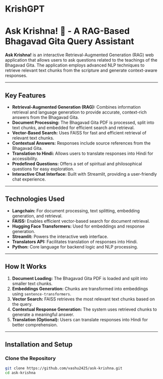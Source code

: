 # KrishGPT
# Ask Krishna! 🦚 - A RAG-Based Bhagavad Gita Query Assistant

**Ask Krishna!** is an interactive Retrieval-Augmented Generation (RAG) web application that allows users to ask questions related to the teachings of the Bhagavad Gita. The application employs advanced NLP techniques to retrieve relevant text chunks from the scripture and generate context-aware responses.

---

## Key Features

- **Retrieval-Augmented Generation (RAG):** Combines information retrieval and language generation to provide accurate, context-rich answers from the Bhagavad Gita.
- **Document Processing:** The Bhagavad Gita PDF is processed, split into text chunks, and embedded for efficient search and retrieval.
- **Vector-Based Search:** Uses FAISS for fast and efficient retrieval of relevant text chunks.
- **Contextual Answers:** Responses include source references from the Bhagavad Gita.
- **Translation to Hindi:** Allows users to translate responses into Hindi for accessibility.
- **Predefined Questions:** Offers a set of spiritual and philosophical questions for easy exploration.
- **Interactive Chat Interface:** Built with Streamlit, providing a user-friendly chat experience.

---

## Technologies Used

- **Langchain:** For document processing, text splitting, embedding generation, and retrieval.
- **FAISS:** Enables efficient vector-based search for document retrieval.
- **Hugging Face Transformers:** Used for embeddings and response generation.
- **Streamlit:** Powers the interactive web interface.
- **Translators API:** Facilitates translation of responses into Hindi.
- **Python:** Core language for backend logic and NLP processing.

---

## How It Works

1. **Document Loading:** The Bhagavad Gita PDF is loaded and split into smaller text chunks.
2. **Embeddings Generation:** Chunks are transformed into embeddings using `sentence-transformers`.
3. **Vector Search:** FAISS retrieves the most relevant text chunks based on the query.
4. **Contextual Response Generation:** The system uses retrieved chunks to generate a meaningful answer.
5. **Translation (Optional):** Users can translate responses into Hindi for better comprehension.

---

## Installation and Setup

### Clone the Repository

```bash
git clone https://github.com/vashu2425/ask-krishna.git
cd ask-krishna

